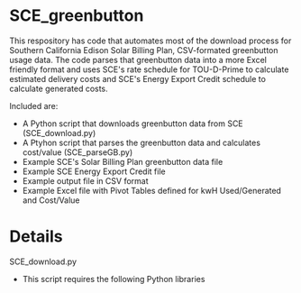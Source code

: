 # SCE_greenbutton
This respository has code that automates most of the download process for Southern California Edison Solar Billing Plan, CSV-formated greenbutton usage data.  The code parses that greenbutton data into a more Excel friendly format and uses SCE's rate schedule for TOU-D-Prime to calculate estimated delivery costs and SCE's Energy Export Credit schedule to calculate generated costs.

Included are:
  - A Python script that downloads greenbutton data from SCE (SCE_download.py)
  - A Ptyhon script that parses the greenbutton data and calculates cost/value (SCE_parseGB.py)
  - Example SCE's Solar Billing Plan greenbutton data file
  - Example SCE Energy Export Credit file
  - Example output file in CSV format
  - Example Excel file with Pivot Tables defined for kwH Used/Generated and Cost/Value
    
# Details
SCE_download.py
  - This script requires the following Python libraries
    
